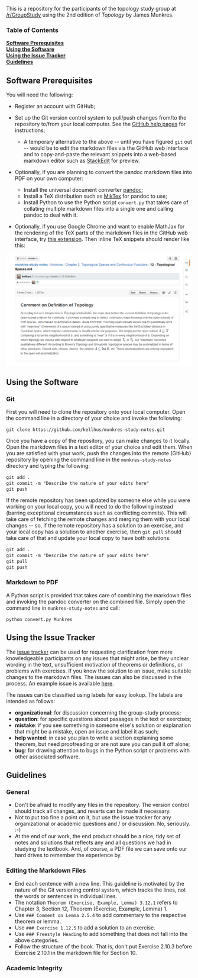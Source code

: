 This is a repository for the participants of the topology study group at [/r/GroupStudy](http://www.reddit.com/r/GroupStudy/comments/37bxf0/) using the 2nd edition of *Topology* by James Munkres.

### Table of Contents
**[Software Prerequisites](#software-prerequisites)**  
**[Using the Software](#using-the-software)**  
**[Using the Issue Tracker](#using-the-issue-tracker)**  
**[Guidelines](#guidelines)**  


## Software Prerequisites

You will need the following:

* Register an account with GitHub;
* Set up the Git version control system to pull/push changes from/to the repository to/from your local computer. See the [GitHub help pages](https://help.github.com/articles/set-up-git/) for instructions;
    - A temporary alternative to the above -- until you have figured `git` out -- would be to edit the markdown files via the GitHub web interface and to copy-and-paste the relevant snippets into a web-based markdown editor such as [StackEdit](https://stackedit.io/) for preview.

* Optionally, if you are planning to convert the pandoc markdown files into PDF on your own computer:
    - Install the universal document converter [pandoc](http://pandoc.org/); 
    - Install a TeX distribution such as [MikTex](http://miktex.org/) for pandoc to use;
    - Install Python to use the Python script `convert.py` that takes care of collating multiple markdown files into a single one and calling pandoc to deal with it.
* Optionally, if you use Google Chrome and want to enable MathJax for the rendering of the TeX parts of the markdown files in the GitHub web interface, try [this extension](https://chrome.google.com/webstore/detail/tex-all-the-things/cbimabofgmfdkicghcadidpemeenbffn). Then inline TeX snippets should render like this:

![screenshot of TeX the World extension in action](https://raw.githubusercontent.com/kellhus/munkres-study-notes/master/assets/chrome-mathjax-example.png)


## Using the Software

### Git

First you will need to clone the repository onto your local computer. Open the command line in a directory of your choice and invoke the following:

```
git clone https://github.com/kellhus/munkres-study-notes.git
```

Once you have a copy of the repository, you can make changes to it locally. Open the markdown files in a text editor of your choice and edit them. When you are satisfied with your work, push the changes into the remote (GitHub) repository by opening the command line in the `munkres-study-notes` directory and typing the following:

```
git add .
git commit -m "Describe the nature of your edits here"
git push
```

If the remote repository has been updated by someone else while you were working on your local copy, you will need to do the following instead (barring exceptional circumstances such as conflicting commits). This will take care of fetching the remote changes and merging them with your local changes -- so, if the remote repository has a solution to an exercise, and your local copy has a solution to another exercise, then `git pull` should take care of that and update your local copy to have both solutions.

```
git add .
git commit -m "Describe the nature of your edits here"
git pull
git push
```

### Markdown to PDF
A Python script is provided that takes care of combining the markdown files and invoking the pandoc converter on the combined file. Simply open the command line in `munkres-study-notes` and call:

```
python convert.py Munkres
```

## Using the Issue Tracker

The [issue tracker](https://github.com/kellhus/munkres-study-notes/issues) can be used for requesting clarification from more knowledgeable participants on any issues that might arise, be they unclear wording in the text, unsufficient motivation of theorems or definitions, or problems with exercises. If you know the solution to an issue, make suitable changes to the markdown files. The issues can also be discussed in the process. An example issue is available [here](https://github.com/kellhus/munkres-study-notes/issues/1).

The issues can be classified using labels for easy lookup. The labels are intended as follows:

* **organizational**: for discussion concerning the group-study process;
* **question**: for specific questions about passages in the text or exercises;
* **mistake**: if you see something in someone else's solution or explanation that might be a mistake, open an issue and label it as such;
* **help wanted**: in case you plan to write a section explaining some theorem, but need proofreading or are not sure you can pull it off alone;
* **bug**: for drawing attention to bugs in the Python script or problems with other associated software.

## Guidelines

### General

* Don't be afraid to modify any files in the repository. The version control should track all changes, and reverts can be made if necessary.
* Not to put too fine a point on it, but use the issue tracker for any organizational or academic questions and / or discussion. No, seriously. :-)
* At the end of our work, the end product should be a nice, tidy set of notes and solutions that reflects any and all questions we had in studying the textbook. And, of course, a PDF file we can save onto our hard drives to remember the experience by.

### Editing the Markdown Files

* End each sentence with a new line. This guideline is motivated by the nature of the Git versioning control system, which tracks the lines, not the words or sentences in individual lines.
* The notation `Theorem (Exercise, Example, Lemma) 3.12.1` refers to Chapter 3, Section 12, Theorem (Exercise, Example, Lemma) 1.
* Use `### Comment on Lemma 2.5.4` to add commentary to the respective theorem or lemma.
* Use `### Exercise 1.12.5` to add a solution to an exercise.
* Use `### Freestyle Heading` to add something that does not fall into the above categories.
* Follow the structure of the book. That is, don't put Exercise 2.10.3 before Exercise 2.10.1 in the markdown file for Section 10.

### Academic Integrity
